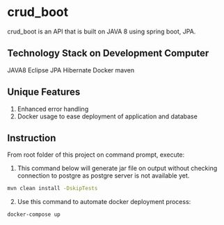 # crud_boot
crud_boot is an API that is built on JAVA 8 using spring boot, JPA.

## Technology Stack on Development Computer
JAVA8
Eclipse
JPA
Hibernate
Docker
maven

## Unique Features
1. Enhanced error handling
2. Docker usage to ease deployment of application and database

## Instruction
From root folder of this project on command prompt, execute:
1. This command below will generate jar file on output without checking connection to postgre as postgre server is not available yet.
```bash
mvn clean install -DskipTests
```
2. Use this command to automate docker deployment process:
```bash
docker-compose up
```